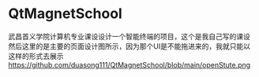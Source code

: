 # QtMagnetSchool
武昌首义学院计算机专业课设设计一个智能终端的项目，这个是我自己写的课设
然后这里的是主要的页面设计图所示，因为那个UI是不能拖进来的，我就只能以这样的形式去展示
https://github.com/duasong111/QtMagnetSchool/blob/main/openStute.png
